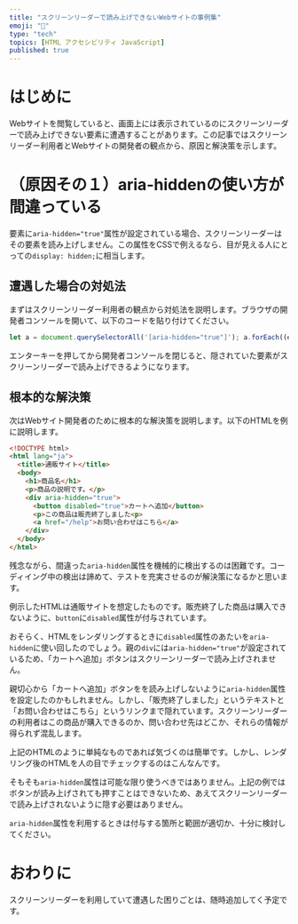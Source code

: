 ```yaml
---
title: "スクリーンリーダーで読み上げできないWebサイトの事例集"
emoji: "🦁"
type: "tech"
topics: [HTML アクセシビリティ JavaScript]
published: true
---
```

# はじめに

Webサイトを閲覧していると、画面上には表示されているのにスクリーンリーダーで読み上げできない要素に遭遇することがあります。この記事ではスクリーンリーダー利用者とWebサイトの開発者の観点から、原因と解決策を示します。

# （原因その１）aria-hiddenの使い方が間違っている

要素に`aria-hidden="true"`属性が設定されている場合、スクリーンリーダーはその要素を読み上げしません。この属性をCSSで例えるなら、目が見える人にとっての`display: hidden;`に相当します。

## 遭遇した場合の対処法

まずはスクリーンリーダー利用者の観点から対処法を説明します。ブラウザの開発者コンソールを開いて、以下のコードを貼り付けてください。

```javascript
let a = document.querySelectorAll('[aria-hidden="true"]'); a.forEach((e) => e.setAttribute("aria-hidden", "false"));
```

エンターキーを押してから開発者コンソールを閉じると、隠されていた要素がスクリーンリーダーで読み上げできるようになります。

## 根本的な解決策

次はWebサイト開発者のために根本的な解決策を説明します。以下のHTMLを例に説明します。

```html
<!DOCTYPE html>
<html lang="ja">
  <title>通販サイト</title>
  <body>
    <h1>商品名</h1>
    <p>商品の説明です。</p>
    <div aria-hidden="true">
      <button disabled="true">カートへ追加</button>
      <p>この商品は販売終了しました<p>
      <a href="/help">お問い合わせはこちら</a>
    </div>
  </body>
</html>
```

残念ながら、間違った`aria-hidden`属性を機械的に検出するのは困難です。コーディイング中の検出は諦めて、テストを充実させるのが解決策になるかと思います。

例示したHTMLは通販サイトを想定したものです。販売終了した商品は購入できないように、`button`に`disabled`属性が付与されています。

おそらく、HTMLをレンダリングするときに`disabled`属性のあたいを`aria-hidden`に使い回したのでしょう。親の`div`には`aria-hidden="true"`が設定されているため、「カートへ追加」ボタンはスクリーンリーダーで読み上げされません。

親切心から「カートへ追加」ボタンをを読み上げしないように`aria-hidden`属性を設定したのかもしれません。しかし、「販売終了しました」というテキストと「お問い合わせはこちら」というリンクまで隠れています。スクリーンリーダーの利用者はこの商品が購入できるのか、問い合わせ先はどこか、それらの情報が得られず混乱します。

上記のHTMLのように単純なものであれば気づくのは簡単です。しかし、レンダリング後のHTMLを人の目でチェックするのはこんなんです。

そもそも`aria-hidden`属性は可能な限り使うべきではありません。上記の例ではボタンが読み上げされても押すことはできないため、あえてスクリーンリーダーで読み上げされないように隠す必要はありません。

`aria-hidden`属性を利用するときは付与する箇所と範囲が適切か、十分に検討してください。

# おわりに

スクリーンリーダーを利用していて遭遇した困りごとは、随時追加してく予定です。
